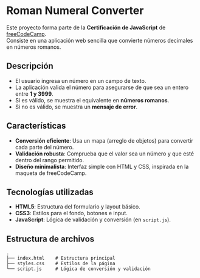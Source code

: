 # Roman Numeral Converter

Este proyecto forma parte de la **Certificación de JavaScript** de [freeCodeCamp](https://www.freecodecamp.org/).  
Consiste en una aplicación web sencilla que convierte números decimales en números romanos.

## Descripción

- El usuario ingresa un número en un campo de texto.
- La aplicación valida el número para asegurarse de que sea un entero entre **1 y 3999**.
- Si es válido, se muestra el equivalente en **números romanos**.  
- Si no es válido, se muestra un **mensaje de error**.

## Características

- **Conversión eficiente**: Usa un mapa (arreglo de objetos) para convertir cada parte del número.
- **Validación robusta**: Comprueba que el valor sea un número y que esté dentro del rango permitido.
- **Diseño minimalista**: Interfaz simple con HTML y CSS, inspirada en la maqueta de freeCodeCamp.

## Tecnologías utilizadas

- **HTML5**: Estructura del formulario y layout básico.
- **CSS3**: Estilos para el fondo, botones e input.
- **JavaScript**: Lógica de validación y conversión (en `script.js`).

## Estructura de archivos

```plaintext
.
├── index.html    # Estructura principal
├── styles.css    # Estilos de la página
└── script.js     # Lógica de conversión y validación
